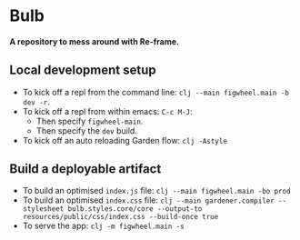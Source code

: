 # Bulb

#### A repository to mess around with Re-frame.

## Local development setup

- To kick off a repl from the command line: `clj --main figwheel.main -b dev -r`.
- To kick off a repl from within emacs: `C-c M-J`:
  - Then specify `figwheel-main`.
  - Then specify the `dev` build.
- To kick off an auto reloading Garden flow: `clj -Astyle` 

## Build a deployable artifact
- To build an optimised `index.js` file: `clj --main figwheel.main -bo prod`
- To build an optimised `index.css` file: `clj --main gardener.compiler --stylesheet bulb.styles.core/core --output-to resources/public/css/index.css --build-once true`
- To serve the app: `clj -m figwheel.main -s`
